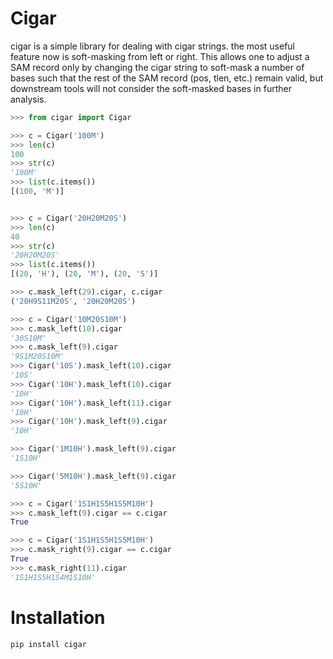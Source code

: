 Cigar
=====

cigar is a simple library for dealing with cigar strings. the most useful
feature now is soft-masking from left or right. This allows one to adjust
a SAM record only by changing the cigar string to soft-mask a number of bases
such that the rest of the SAM record (pos, tlen, etc.) remain valid, but
downstream tools will not consider the soft-masked bases in further analysis.


```Python
>>> from cigar import Cigar

>>> c = Cigar('100M')
>>> len(c)
100
>>> str(c)
'100M'
>>> list(c.items())
[(100, 'M')]


>>> c = Cigar('20H20M20S')
>>> len(c)
40
>>> str(c)
'20H20M20S'
>>> list(c.items())
[(20, 'H'), (20, 'M'), (20, 'S')]

>>> c.mask_left(29).cigar, c.cigar
('20H9S11M20S', '20H20M20S')

>>> c = Cigar('10M20S10M')
>>> c.mask_left(10).cigar
'30S10M'
>>> c.mask_left(9).cigar
'9S1M20S10M'
>>> Cigar('10S').mask_left(10).cigar
'10S'
>>> Cigar('10H').mask_left(10).cigar
'10H'
>>> Cigar('10H').mask_left(11).cigar
'10H'
>>> Cigar('10H').mask_left(9).cigar
'10H'

>>> Cigar('1M10H').mask_left(9).cigar
'1S10H'

>>> Cigar('5M10H').mask_left(9).cigar
'5S10H'

>>> c = Cigar('1S1H1S5H1S5M10H')
>>> c.mask_left(9).cigar == c.cigar
True

>>> c = Cigar('1S1H1S5H1S5M10H')
>>> c.mask_right(9).cigar == c.cigar
True
>>> c.mask_right(11).cigar
'1S1H1S5H1S4M1S10H'

```

Installation
============

    pip install cigar
